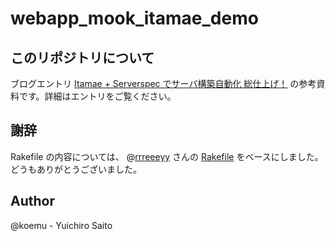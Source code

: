 # webapp_mook_itamae_demo

## このリポジトリについて

ブログエントリ [Itamae + Serverspec でサーバ構築自動化 総仕上げ！](http://www.koemu.com/blog/2014/12/23/lets_challenge_automation/) の参考資料です。詳細はエントリをご覧ください。

## 謝辞

Rakefile の内容については、 @[rrreeeyy](http://github.com/rrreeeyyy) さんの [Rakefile](https://gist.github.com/rrreeeyyy/84efc2907814c56a2b4a) をベースにしました。どうもありがとうございました。

## Author

@koemu - Yuichiro Saito
